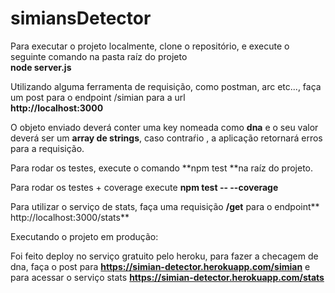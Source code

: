 # simiansDetector
Para executar o projeto localmente, clone o repositório, e execute o seguinte comando na pasta raíz do projeto <br>
<b> node server.js </b>

Utilizando alguma ferramenta de requisição, como postman, arc etc..., faça um post para o endpoint /simian para a url  <br>
<b> http://localhost:3000 </b>

O objeto enviado deverá conter uma key nomeada como **dna** e o seu valor deverá ser um **array de strings**, caso contraŕio , a aplicação retornará erros para a requisição. 

Para rodar os testes, execute o comando **npm test **na raíz do projeto. <br>

Para rodar os testes + coverage execute **npm test -- --coverage** <br> 

Para utilizar o serviço de stats, faça uma requisição **/get** para o endpoint** http://localhost:3000/stats**

Executando o projeto em produção: 

Foi feito deploy no serviço gratuito pelo heroku, para fazer a checagem de dna, faça o post para **https://simian-detector.herokuapp.com/simian** e para acessar o serviço stats **https://simian-detector.herokuapp.com/stats**


